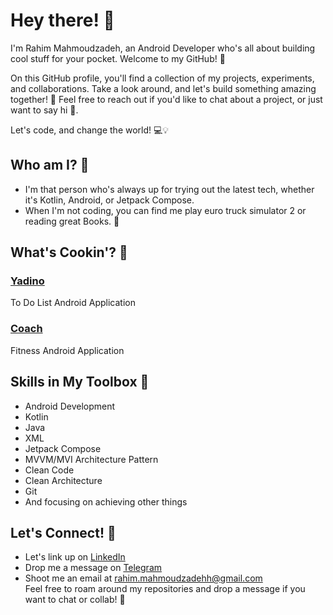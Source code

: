 # Hey there! 👋

I'm Rahim Mahmoudzadeh, an Android Developer who's all about building cool stuff for your pocket. Welcome to my GitHub! 🚀

On this GitHub profile, you'll find a collection of my projects, experiments, and collaborations. Take a look around, and let's build something amazing together! 🚀
Feel free to reach out if you'd like to chat about a project, or just want to say hi 👋.

Let's code, and change the world! 💻💡

## Who am I? 🤔

- I'm that person who's always up for trying out the latest tech, whether it's Kotlin, Android, or Jetpack Compose.
- When I'm not coding, you can find me play euro truck simulator 2 or reading great Books. 🌳

## What's Cookin'? 🍳

### [Yadino](https://github.com/RahimMahmoudzadeh/Yadino)
To Do List Android Application

### [Coach](https://github.com/RahimMahmoudzadeh/Coach)
Fitness Android Application

## Skills in My Toolbox 🧰

- Android Development
- Kotlin
- Java
- XML
- Jetpack Compose
- MVVM/MVI Architecture Pattern
- Clean Code
- Clean Architecture
- Git
- And focusing on achieving other things

## Let's Connect! 🌟

- Let's link up on [LinkedIn](https://www.linkedin.com/in/rahim-mahmoudzadeh-22b64b199/)
- Drop me a message on [Telegram](https://t.me/Rahimmahmoudzadeh)
- Shoot me an email at [rahim.mahmoudzadehh@gmail.com](rahim.mahmoudzadehh@gmail.com)  
Feel free to roam around my repositories and drop a message if you want to chat or collab! 🤙
